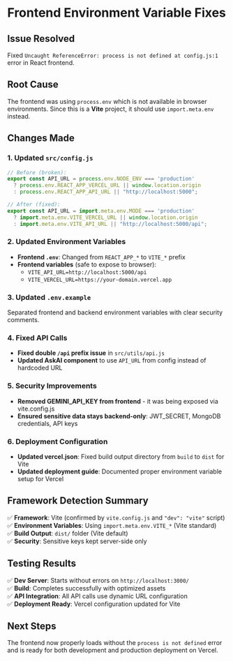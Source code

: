 # Frontend Environment Variable Fixes

## Issue Resolved
Fixed `Uncaught ReferenceError: process is not defined at config.js:1` error in React frontend.

## Root Cause
The frontend was using `process.env` which is not available in browser environments. Since this is a **Vite** project, it should use `import.meta.env` instead.

## Changes Made

### 1. Updated `src/config.js`
```javascript
// Before (broken):
export const API_URL = process.env.NODE_ENV === 'production' 
  ? process.env.REACT_APP_VERCEL_URL || window.location.origin
  : process.env.REACT_APP_API_URL || "http://localhost:5000";

// After (fixed):
export const API_URL = import.meta.env.MODE === 'production' 
  ? import.meta.env.VITE_VERCEL_URL || window.location.origin
  : import.meta.env.VITE_API_URL || "http://localhost:5000/api";
```

### 2. Updated Environment Variables
- **Frontend `.env`**: Changed from `REACT_APP_*` to `VITE_*` prefix
- **Frontend variables** (safe to expose to browser):
  - `VITE_API_URL=http://localhost:5000/api`
  - `VITE_VERCEL_URL=https://your-domain.vercel.app`

### 3. Updated `.env.example`
Separated frontend and backend environment variables with clear security comments.

### 4. Fixed API Calls
- **Fixed double `/api` prefix issue** in `src/utils/api.js`
- **Updated AskAI component** to use `API_URL` from config instead of hardcoded URL

### 5. Security Improvements
- **Removed GEMINI_API_KEY from frontend** - it was being exposed via vite.config.js
- **Ensured sensitive data stays backend-only**: JWT_SECRET, MongoDB credentials, API keys

### 6. Deployment Configuration
- **Updated vercel.json**: Fixed build output directory from `build` to `dist` for Vite
- **Updated deployment guide**: Documented proper environment variable setup for Vercel

## Framework Detection Summary
✅ **Framework**: Vite (confirmed by `vite.config.js` and `"dev": "vite"` script)  
✅ **Environment Variables**: Using `import.meta.env.VITE_*` (Vite standard)  
✅ **Build Output**: `dist/` folder (Vite default)  
✅ **Security**: Sensitive keys kept server-side only  

## Testing Results
✅ **Dev Server**: Starts without errors on `http://localhost:3000/`  
✅ **Build**: Completes successfully with optimized assets  
✅ **API Integration**: All API calls use dynamic URL configuration  
✅ **Deployment Ready**: Vercel configuration updated for Vite

## Next Steps
The frontend now properly loads without the `process is not defined` error and is ready for both development and production deployment on Vercel.
